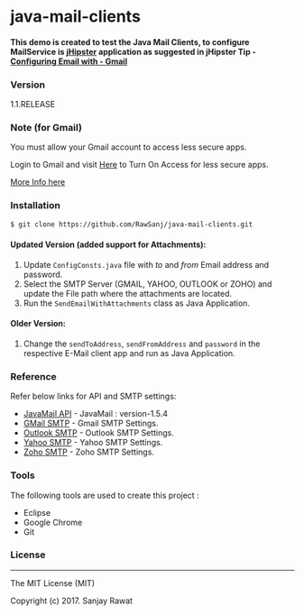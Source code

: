# java-mail-clients


#### This demo is created to test the Java Mail Clients, to configure MailService is [jHipster] application as suggested in jHipster Tip - [Configuring Email with - Gmail]

### Version
1.1.RELEASE

### Note (for Gmail)
You must allow your Gmail account to access less secure apps.


Login to Gmail and visit [Here](https://www.google.com/settings/security/lesssecureapps) to Turn On Access for less secure apps.

[More Info here](https://support.google.com/accounts/answer/6010255)

### Installation

```sh
$ git clone https://github.com/RawSanj/java-mail-clients.git
```

#### Updated Version (added support for Attachments):

1. Update `ConfigConsts.java` file with *to* and *from* Email address and password.
2. Select the SMTP Server (GMAIL, YAHOO, OUTLOOK or ZOHO) and update the File path where the attachments are located.
3. Run the `SendEmailWithAttachments` class as Java Application. 

#### Older Version: 
1. Change the `sendToAddress`, `sendFromAddress` and `password` in the respective E-Mail client app and run as Java Application.


### Reference

Refer below links for API and SMTP settings:

* [JavaMail API] - JavaMail : version-1.5.4 
* [GMail SMTP] - Gmail SMTP Settings.
* [Outlook SMTP] - Outlook SMTP Settings.
* [Yahoo SMTP] - Yahoo SMTP Settings.
* [Zoho SMTP] - Zoho SMTP Settings.

### Tools

The following tools are used to create this project :

* Eclipse
* Google Chrome
* Git


### License
----

The MIT License (MIT)

Copyright (c) 2017. Sanjay Rawat


[//]: # (These are reference links used in the body of this note and get stripped out when the markdown processor does its job. There is no need to format nicely because it shouldn't be seen. Thanks SO - http://stackoverflow.com/questions/4823468/store-comments-in-markdown-syntax)

   [JavaMail API]: <http://www.oracle.com/technetwork/java/javamail/index.html>
   [GMail SMTP]: <https://support.google.com/a/answer/176600?hl=en>
   [Outlook SMTP]: <https://www.outlook-apps.com/outlook-com-pop-settings/>
   [Yahoo SMTP]: <http://www.serversmtp.com/en/smtp-yahoo>
   [Zoho SMTP]: <https://www.zoho.com/mail/help/zoho-smtp.html>
   [jHipster]: <http://www.jhipster.tech>
   [Configuring Email with - Gmail]: <http://www.jhipster.tech/tips/011_tip_configuring_email_in_jhipster.html>
